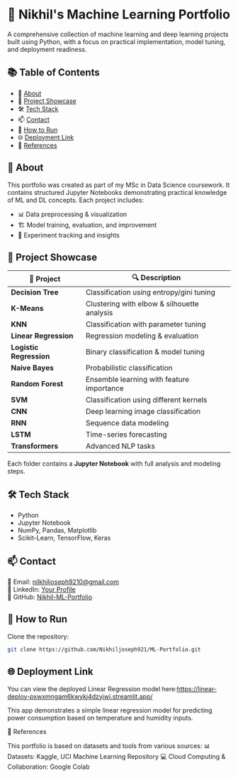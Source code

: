 # 🧠 Nikhil's Machine Learning Portfolio  
A comprehensive collection of machine learning and deep learning projects built using Python, with a focus on practical implementation, model tuning, and deployment readiness.

## 📚 Table of Contents  
- 📌 [About](https://github.com/Nikhiljoseph921/ML-Portfolio/blob/main/README.md#-about)  
- 📂 [Project Showcase](https://github.com/Nikhiljoseph921/ML-Portfolio/blob/main/README.md#-project-showcase)  
- 🛠 [Tech Stack](https://github.com/Nikhiljoseph921/ML-Portfolio/blob/main/README.md#-tech-stack)  
- 📫 [Contact](https://github.com/Nikhiljoseph921/ML-Portfolio/blob/main/README.md#-contact)
- 🚀 [How to Run](https://github.com/Nikhiljoseph921/ML-Portfolio/blob/main/README.md#-how-to-run)  
- 🌐 [Deployment Link](https://github.com/Nikhiljoseph921/ML-Portfolio/blob/main/README.md#-deployment-link)
- 📖 [References](#references) 


## 📌 About  
This portfolio was created as part of my MSc in Data Science coursework. It contains structured Jupyter Notebooks demonstrating practical knowledge of ML and DL concepts. Each project includes:  
- 📊 Data preprocessing & visualization  
- 🏗 Model training, evaluation, and improvement  
- 📝 Experiment tracking and insights  

## 📂 Project Showcase  
| 📁 Project | 🔍 Description |  
|-----------|---------------|  
| **Decision Tree** | Classification using entropy/gini tuning |  
| **K-Means** | Clustering with elbow & silhouette analysis |  
| **KNN** | Classification with parameter tuning |  
| **Linear Regression** | Regression modeling & evaluation |  
| **Logistic Regression** | Binary classification & model tuning |  
| **Naive Bayes** | Probabilistic classification |  
| **Random Forest** | Ensemble learning with feature importance |  
| **SVM** | Classification using different kernels |  
| **CNN** | Deep learning image classification |  
| **RNN** | Sequence data modeling |  
| **LSTM** | Time-series forecasting |  
| **Transformers** | Advanced NLP tasks |  

Each folder contains a **Jupyter Notebook** with full analysis and modeling steps.

## 🛠 Tech Stack  
- Python  
- Jupyter Notebook  
- NumPy, Pandas, Matplotlib  
- Scikit-Learn, TensorFlow, Keras

## 📫 Contact  
📧 Email: nilkhiljoseph9210@gmail.com  
🔗 LinkedIn: [Your Profile]((https://www.linkedin.com/in/nikhil-joseph-/))   
📂 GitHub: [Nikhil-ML-Portfolio](https://github.com/Nikhiljoseph921/ML-Portfolio)  


## 🚀 How to Run  
Clone the repository:  
```bash
git clone https://github.com/Nikhiljoseph921/ML-Portfolio.git
```

## 🌐 Deployment Link
You can view the deployed Linear Regression model here:https://linear-deploy-pxwxmngam6kwykj4dzyiwi.streamlit.app/

This app demonstrates a simple linear regression model for predicting power consumption based on temperature and humidity inputs.

📖 References

This portfolio is based on datasets and tools from various sources:
📊 Datasets: Kaggle, UCI Machine Learning Repository
💻 Cloud Computing & Collaboration: Google Colab



